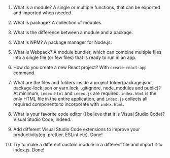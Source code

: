 1. What is a module?
A single or multiple functions, that can be exported and imported when needed.

2. What is package?
A collection of modules.

3. What is the difference between a module and a package.

4. What is NPM?
A package manager for Node.js.

5. What is Webpack?
A module bundler, which can combine multiple files into a single file (or few files) that is ready to run in an app.

6. How do you create a new React project?
With `create-react-app` command.

7. What are the files and folders inside a project folder(package.json, package-lock.json or yarn.lock, .gitignore, node_modules and public)?
At minimum, `index.html` and `index.js` are required.
`index.html` is the only HTML file in the entire application, and `index.js` collects all required components to incorporate with `index.html`.

8. What is your favorite code editor (I believe that it is Visual Studio Code)?
Visual Studio Code, indeed.

9. Add different Visual Studio Code extensions to improve your productivity(eg. prettier, ESLint etc).
Done!

10. Try to make a different custom module in a different file and import it to index.js.
Done!
